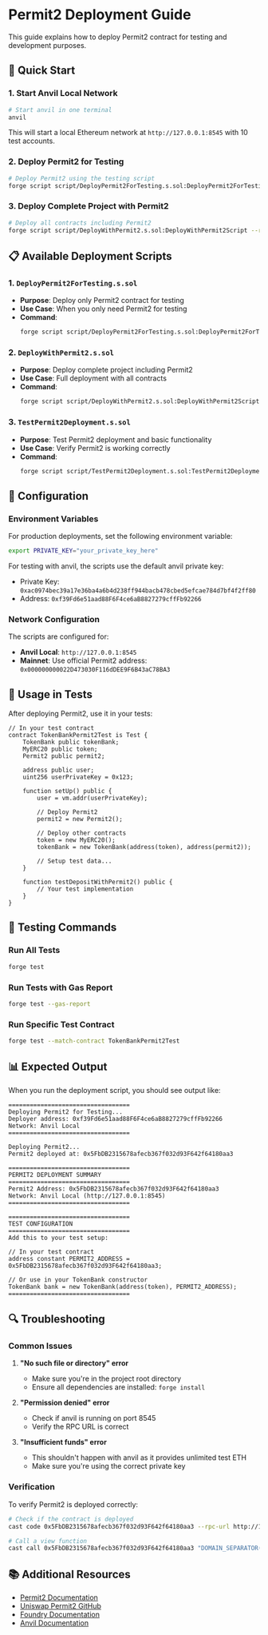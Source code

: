 # Permit2 Deployment Guide

This guide explains how to deploy Permit2 contract for testing and development purposes.

## 🚀 Quick Start

### 1. Start Anvil Local Network

```bash
# Start anvil in one terminal
anvil
```

This will start a local Ethereum network at `http://127.0.0.1:8545` with 10 test accounts.

### 2. Deploy Permit2 for Testing

```bash
# Deploy Permit2 using the testing script
forge script script/DeployPermit2ForTesting.s.sol:DeployPermit2ForTestingScript --rpc-url http://127.0.0.1:8545 --broadcast
```

### 3. Deploy Complete Project with Permit2

```bash
# Deploy all contracts including Permit2
forge script script/DeployWithPermit2.s.sol:DeployWithPermit2Script --rpc-url http://127.0.0.1:8545 --broadcast
```

## 📋 Available Deployment Scripts

### 1. `DeployPermit2ForTesting.s.sol`
- **Purpose**: Deploy only Permit2 contract for testing
- **Use Case**: When you only need Permit2 for testing
- **Command**: 
  ```bash
  forge script script/DeployPermit2ForTesting.s.sol:DeployPermit2ForTestingScript --rpc-url http://127.0.0.1:8545 --broadcast
  ```

### 2. `DeployWithPermit2.s.sol`
- **Purpose**: Deploy complete project including Permit2
- **Use Case**: Full deployment with all contracts
- **Command**: 
  ```bash
  forge script script/DeployWithPermit2.s.sol:DeployWithPermit2Script --rpc-url http://127.0.0.1:8545 --broadcast
  ```

### 3. `TestPermit2Deployment.s.sol`
- **Purpose**: Test Permit2 deployment and basic functionality
- **Use Case**: Verify Permit2 is working correctly
- **Command**: 
  ```bash
  forge script script/TestPermit2Deployment.s.sol:TestPermit2DeploymentScript --rpc-url http://127.0.0.1:8545
  ```

## 🔧 Configuration

### Environment Variables

For production deployments, set the following environment variable:

```bash
export PRIVATE_KEY="your_private_key_here"
```

For testing with anvil, the scripts use the default anvil private key:
- Private Key: `0xac0974bec39a17e36ba4a6b4d238ff944bacb478cbed5efcae784d7bf4f2ff80`
- Address: `0xf39Fd6e51aad88F6F4ce6aB8827279cffFb92266`

### Network Configuration

The scripts are configured for:
- **Anvil Local**: `http://127.0.0.1:8545`
- **Mainnet**: Use official Permit2 address: `0x000000000022D473030F116dDEE9F6B43aC78BA3`

## 📝 Usage in Tests

After deploying Permit2, use it in your tests:

```solidity
// In your test contract
contract TokenBankPermit2Test is Test {
    TokenBank public tokenBank;
    MyERC20 public token;
    Permit2 public permit2;
    
    address public user;
    uint256 userPrivateKey = 0x123;
    
    function setUp() public {
        user = vm.addr(userPrivateKey);
        
        // Deploy Permit2
        permit2 = new Permit2();
        
        // Deploy other contracts
        token = new MyERC20();
        tokenBank = new TokenBank(address(token), address(permit2));
        
        // Setup test data...
    }
    
    function testDepositWithPermit2() public {
        // Your test implementation
    }
}
```

## 🧪 Testing Commands

### Run All Tests
```bash
forge test
```

### Run Tests with Gas Report
```bash
forge test --gas-report
```

### Run Specific Test Contract
```bash
forge test --match-contract TokenBankPermit2Test
```

## 📊 Expected Output

When you run the deployment script, you should see output like:

```
==================================
Deploying Permit2 for Testing...
Deployer address: 0xf39Fd6e51aad88F6F4ce6aB8827279cffFb92266
Network: Anvil Local
==================================

Deploying Permit2...
Permit2 deployed at: 0x5FbDB2315678afecb367f032d93F642f64180aa3

==================================
PERMIT2 DEPLOYMENT SUMMARY
==================================
Permit2 Address: 0x5FbDB2315678afecb367f032d93F642f64180aa3
Network: Anvil Local (http://127.0.0.1:8545)
==================================

==================================
TEST CONFIGURATION
==================================
Add this to your test setup:

// In your test contract
address constant PERMIT2_ADDRESS = 0x5FbDB2315678afecb367f032d93F642f64180aa3;

// Or use in your TokenBank constructor
TokenBank bank = new TokenBank(address(token), PERMIT2_ADDRESS);
==================================
```

## 🔍 Troubleshooting

### Common Issues

1. **"No such file or directory" error**
   - Make sure you're in the project root directory
   - Ensure all dependencies are installed: `forge install`

2. **"Permission denied" error**
   - Check if anvil is running on port 8545
   - Verify the RPC URL is correct

3. **"Insufficient funds" error**
   - This shouldn't happen with anvil as it provides unlimited test ETH
   - Make sure you're using the correct private key

### Verification

To verify Permit2 is deployed correctly:

```bash
# Check if the contract is deployed
cast code 0x5FbDB2315678afecb367f032d93F642f64180aa3 --rpc-url http://127.0.0.1:8545

# Call a view function
cast call 0x5FbDB2315678afecb367f032d93F642f64180aa3 "DOMAIN_SEPARATOR()" --rpc-url http://127.0.0.1:8545
```

## 📚 Additional Resources

- [Permit2 Documentation](https://docs.uniswap.org/contracts/permit2/overview)
- [Uniswap Permit2 GitHub](https://github.com/Uniswap/permit2)
- [Foundry Documentation](https://book.getfoundry.sh/)
- [Anvil Documentation](https://book.getfoundry.sh/anvil/)
